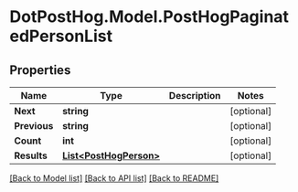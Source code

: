 # DotPostHog.Model.PostHogPaginatedPersonList

## Properties

Name | Type | Description | Notes
------------ | ------------- | ------------- | -------------
**Next** | **string** |  | [optional] 
**Previous** | **string** |  | [optional] 
**Count** | **int** |  | [optional] 
**Results** | [**List&lt;PostHogPerson&gt;**](PostHogPerson.md) |  | [optional] 

[[Back to Model list]](../README.md#documentation-for-models) [[Back to API list]](../README.md#documentation-for-api-endpoints) [[Back to README]](../README.md)

